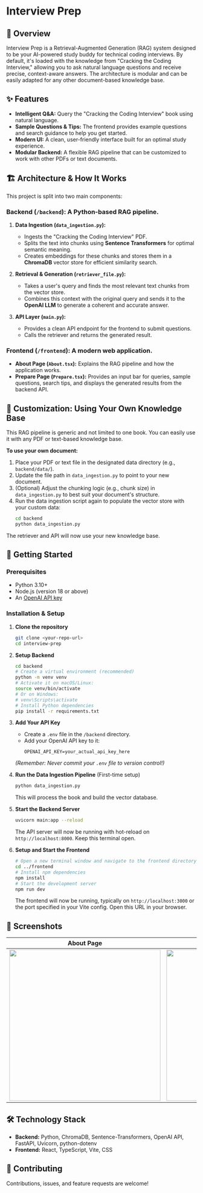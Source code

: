 # Interview Prep

## 📖 Overview
Interview Prep is a Retrieval-Augmented Generation (RAG) system designed to be your AI-powered study buddy for technical coding interviews. By default, it's loaded with the knowledge from "Cracking the Coding Interview," allowing you to ask natural language questions and receive precise, context-aware answers. The architecture is modular and can be easily adapted for any other document-based knowledge base.

## ✨ Features
- **Intelligent Q&A:** Query the "Cracking the Coding Interview" book using natural language.
- **Sample Questions & Tips:** The frontend provides example questions and search guidance to help you get started.
- **Modern UI:** A clean, user-friendly interface built for an optimal study experience.
- **Modular Backend:** A flexible RAG pipeline that can be customized to work with other PDFs or text documents.

## 🏗️ Architecture & How It Works
This project is split into two main components:

### Backend (`/backend`): A Python-based RAG pipeline.
1.  **Data Ingestion (`data_ingestion.py`):**
    - Ingests the "Cracking the Coding Interview" PDF.
    - Splits the text into chunks using **Sentence Transformers** for optimal semantic meaning.
    - Creates embeddings for these chunks and stores them in a **ChromaDB** vector store for efficient similarity search.

2.  **Retrieval & Generation (`retriever_file.py`):**
    - Takes a user's query and finds the most relevant text chunks from the vector store.
    - Combines this context with the original query and sends it to the **OpenAI LLM** to generate a coherent and accurate answer.

3.  **API Layer (`main.py`):**
    - Provides a clean API endpoint for the frontend to submit questions.
    - Calls the retriever and returns the generated result.

### Frontend (`/frontend`): A modern web application.
- **About Page (`About.tsx`):** Explains the RAG pipeline and how the application works.
- **Prepare Page (`Prepare.tsx`):** Provides an input bar for queries, sample questions, search tips, and displays the generated results from the backend API.

## 🔧 Customization: Using Your Own Knowledge Base
This RAG pipeline is generic and not limited to one book. You can easily use it with any PDF or text-based knowledge base.

**To use your own document:**
1.  Place your PDF or text file in the designated data directory (e.g., `backend/data/`).
2.  Update the file path in `data_ingestion.py` to point to your new document.
3.  (Optional) Adjust the chunking logic (e.g., chunk size) in `data_ingestion.py` to best suit your document's structure.
4.  Run the data ingestion script again to populate the vector store with your custom data:
    ```bash
    cd backend
    python data_ingestion.py
    ```
The retriever and API will now use your new knowledge base.

## 🚀 Getting Started

### Prerequisites
- Python 3.10+
- Node.js (version 18 or above)
- An [OpenAI API key](https://platform.openai.com/api-keys)

### Installation & Setup

1.  **Clone the repository**
    ```bash
    git clone <your-repo-url>
    cd interview-prep
    ```

2.  **Setup Backend**
    ```bash
    cd backend
    # Create a virtual environment (recommended)
    python -m venv venv
    # Activate it on macOS/Linux:
    source venv/bin/activate
    # Or on Windows:
    # venv\Scripts\activate
    # Install Python dependencies
    pip install -r requirements.txt
    ```

3.  **Add Your API Key**
    - Create a `.env` file in the `/backend` directory.
    - Add your OpenAI API key to it:
      ```env
      OPENAI_API_KEY=your_actual_api_key_here
      ```
    *(Remember: Never commit your `.env` file to version control!)*

4.  **Run the Data Ingestion Pipeline** (First-time setup)
    ```bash
    python data_ingestion.py
    ```
    This will process the book and build the vector database.

5.  **Start the Backend Server**
    ```bash
    uvicorn main:app --reload
    ```
    The API server will now be running with hot-reload on `http://localhost:8000`. Keep this terminal open.

6.  **Setup and Start the Frontend**
    ```bash
    # Open a new terminal window and navigate to the frontend directory
    cd ../frontend
    # Install npm dependencies
    npm install
    # Start the development server
    npm run dev
    ```
    The frontend will now be running, typically on `http://localhost:3000` or the port specified in your Vite config. Open this URL in your browser.

## 📸 Screenshots
| About Page | Prepare Page |
| :---: | :---: |
| <img src="./images/about-page.png" width="400"/> | <img src="./images/prepare-page.png" width="400"/> |

## 🛠️ Technology Stack
- **Backend:** Python, ChromaDB, Sentence-Transformers, OpenAI API, FastAPI, Uvicorn, python-dotenv
- **Frontend:** React, TypeScript, Vite, CSS

## 🤝 Contributing
Contributions, issues, and feature requests are welcome!